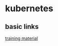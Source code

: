 # kubernetes

## basic links
[training material](https://github.com/loodse/k8s-exercises/tree/master/containers/fundamentals)

